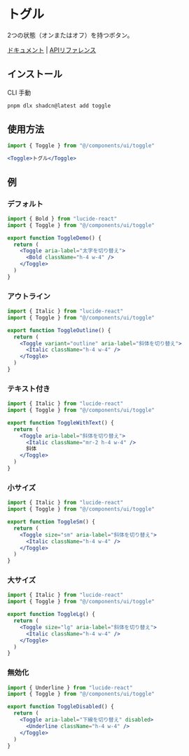 # トグル

2つの状態（オンまたはオフ）を持つボタン。

[ドキュメント](https://www.radix-ui.com/docs/primitives/components/toggle) | [APIリファレンス](https://www.radix-ui.com/docs/primitives/components/toggle#api-reference)

## インストール

<Tabs defaultValue="cli">

<TabsList>
  <TabsTrigger value="cli">CLI</TabsTrigger>
  <TabsTrigger value="manual">手動</TabsTrigger>
</TabsList>

<TabsContent value="cli">

```bash
pnpm dlx shadcn@latest add toggle
```

</TabsContent>

</Tabs>

## 使用方法

```jsx
import { Toggle } from "@/components/ui/toggle"
```

```jsx
<Toggle>トグル</Toggle>
```

## 例

### デフォルト

```jsx
import { Bold } from "lucide-react"
import { Toggle } from "@/components/ui/toggle"

export function ToggleDemo() {
  return (
    <Toggle aria-label="太字を切り替え">
      <Bold className="h-4 w-4" />
    </Toggle>
  )
}
```

### アウトライン

```jsx
import { Italic } from "lucide-react"
import { Toggle } from "@/components/ui/toggle"

export function ToggleOutline() {
  return (
    <Toggle variant="outline" aria-label="斜体を切り替え">
      <Italic className="h-4 w-4" />
    </Toggle>
  )
}
```

### テキスト付き

```jsx
import { Italic } from "lucide-react"
import { Toggle } from "@/components/ui/toggle"

export function ToggleWithText() {
  return (
    <Toggle aria-label="斜体を切り替え">
      <Italic className="mr-2 h-4 w-4" />
      斜体
    </Toggle>
  )
}
```

### 小サイズ

```jsx
import { Italic } from "lucide-react"
import { Toggle } from "@/components/ui/toggle"

export function ToggleSm() {
  return (
    <Toggle size="sm" aria-label="斜体を切り替え">
      <Italic className="h-4 w-4" />
    </Toggle>
  )
}
```

### 大サイズ

```jsx
import { Italic } from "lucide-react"
import { Toggle } from "@/components/ui/toggle"

export function ToggleLg() {
  return (
    <Toggle size="lg" aria-label="斜体を切り替え">
      <Italic className="h-4 w-4" />
    </Toggle>
  )
}
```

### 無効化

```jsx
import { Underline } from "lucide-react"
import { Toggle } from "@/components/ui/toggle"

export function ToggleDisabled() {
  return (
    <Toggle aria-label="下線を切り替え" disabled>
      <Underline className="h-4 w-4" />
    </Toggle>
  )
}
```
